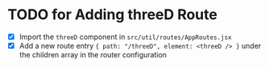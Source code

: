 # TODO for Adding threeD Route

- [x] Import the `threeD` component in `src/util/routes/AppRoutes.jsx`
- [x] Add a new route entry `{ path: "/threeD", element: <threeD /> }` under the children array in the router configuration

